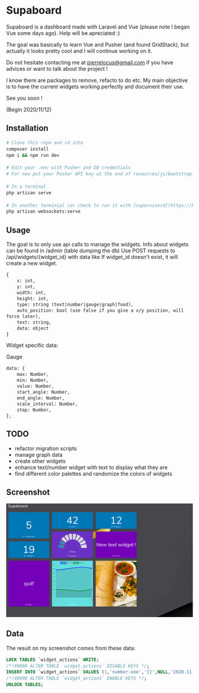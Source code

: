 # Supaboard

Supaboard is a dashboard made with Laravel and Vue (please note I began Vue some days ago).
Help will be apreciated :)

The goal was basically to learn Vue and Pusher (and found GridStack), but actually it looks pretty cool and I will continue working on it.

Do not hesitate contacting me at pierrelocus@gmail.com if you have advices or want to talk about the project !

I know there are packages to remove, refacto to do etc. My main objective is to have the current widgets working perfectly and document their use.

See you soon !

(Begin 2020/11/12)

## Installation

```bash
# Clone this repo and cd into
composer install
npm i && npm run dev

# Edit your .env with Pusher and DB credentials
# For now put your Pusher API key at the end of resources/js/bootstrap.js (will be replaced later with process env)

# In a terminal
php artisan serve

# In another terminial (or check to run it with [supervisord](https://beyondco.de/docs/laravel-websockets/basic-usage/starting))
php artisan websockets:serve
```

## Usage

The goal is to only use api calls to manage the widgets.
Info about widgets can be found in /admin (table dumping the db)
Use POST requests to /api/widgets/{widget_id} with data like
If widget_id doesn't exist, it will create a new widget.

```
{
    x: int,
    y: int,
    width: int,
    height: int,
    type: string (text|number|gauge|graph|food),
    auto_position: bool (use false if you give a x/y position, will force later),
    text: string,
    data: object
}
```
Widget specific data:

Gauge
```
data: {
    max: Number,
    min: Number,
    value: Number,
    start_angle: Number,
    end_angle: Number,
    scale_interval: Number,
    step: Number,
},
```

## TODO

+ refactor migration scripts
+ manage graph data
+ create other widgets
+ enhance text/number widget with text to display what they are
+ find different color palettes and randomize the colors of widgets

## Screenshot

![alt text](https://raw.githubusercontent.com/pierrelocus/supaboard/main/supaboard.png "Screenshot")

## Data

The result on my screenshot comes from these data:

```sql
LOCK TABLES `widget_actions` WRITE;
/*!40000 ALTER TABLE `widget_actions` DISABLE KEYS */;
INSERT INTO `widget_actions` VALUES (1,'number-one','{}',NULL,'2020-11-14 09:50:07',0,0,2,3,0,'5','number'),(2,'gauge-1','{\"max\": 100, \"value\": 20, \"min\": 0, \"step\": 10, \"start_angle\": -90, \"end_angle\": 90, \"scale_interval\": 15}',NULL,'2020-11-14 12:39:24',2,2,2,3,0,'Gauge','gauge'),(3,'text-1','',NULL,'2020-11-14 10:13:20',4,2,2,3,0,'New text widget !','text'),(5,'graph-1','{\"0\": 0, \"1\": 5, \"2\": 4, \"3\": 8, \"4\": 5}',NULL,'2020-11-14 13:01:48',2,5,2,5,0,'graph','graph'),(6,'gsi-1','{}','2020-11-14 09:03:57','2020-11-14 13:01:50',0,5,2,5,0,'qsdf','text'),(8,'testing-1','{}','2020-11-14 09:10:06','2020-11-14 10:13:11',4,0,2,2,0,'12','number'),(9,'testing-2','{}','2020-11-14 09:11:54','2020-11-14 09:50:11',0,3,2,2,0,'19','number'),(10,'test-3',NULL,'2020-11-14 09:24:24','2020-11-14 12:11:35',2,0,2,2,0,'42','number'),(12,'food-1',NULL,'2020-11-14 10:00:37','2020-11-14 13:01:38',4,5,2,5,0,NULL,'food');
/*!40000 ALTER TABLE `widget_actions` ENABLE KEYS */;
UNLOCK TABLES;
```
